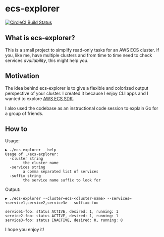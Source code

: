 # ecs-explorer
[![CircleCI Build Status](https://circleci.com/gh/axcdnt/ecs-explorer/tree/master.svg?style=shield)](https://circleci.com/gh/axcdnt/ecs-explorer/tree/master)

## What is ecs-explorer?
This is a small project to simplify read-only tasks for an AWS ECS cluster.
If you, like me, have multiple clusters and from time to time need to check services _availability_, this might help you.


## Motivation
The idea behind ecs-explorer is to give a flexible and colorized output perspective of your cluster. 
I created it because I enjoy CLI apps and I wanted to explore [AWS ECS SDK](https://docs.aws.amazon.com/sdk-for-go/api/index.html).

I also used the codebase as an instructional code session to explain Go for a group of friends.

## How to

Usage:

```
▶ ./ecs-explorer --help
Usage of ./ecs-explorer:
  -cluster string
    	the cluster name
  -services string
    	a comma separated list of services
  -suffix string
    	the service name suffix to look for
```

Output:

```
▶ ./ecs-explorer --cluster=ecs-<cluster-name> --services=<service1,service2,service3> --suffix=-foo

service1-foo: status ACTIVE, desired: 1, running: 1
service2-foo: status ACTIVE, desired: 1, running: 1
service3-foo: status INACTIVE, desired: 0, running: 0
```

I hope you enjoy it!

